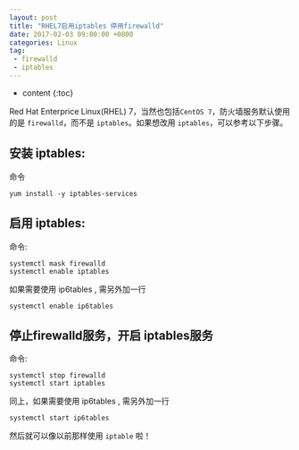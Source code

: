```yaml
---
layout: post
title: "RHEL7启用iptables 停用firewalld"
date: 2017-02-03 09:00:00 +0800 
categories: Linux
tag:
 - firewalld
 - iptables
---
```

* content
{:toc}

Red Hat Enterprice Linux(RHEL) 7，当然也包括``` CentOS 7 ```，防火墙服务默认使用的是 ``` firewalld ```，而不是 ``` iptables ```。如果想改用 ``` iptables ```，可以参考以下步骤。

## 安装 iptables:

命令

``` shell
yum install -y iptables-services
```

<!-- more -->

## 启用 iptables:

命令: 

``` shell
systemctl mask firewalld
systemctl enable iptables
```

如果需要使用 ip6tables , 需另外加一行

``` shell
systemctl enable ip6tables
```

## 停止firewalld服务，开启 iptables服务

命令: 

``` shell
systemctl stop firewalld
systemctl start iptables
```
同上，如果需要使用 ip6tables , 需另外加一行

``` shell
systemctl start ip6tables
```

然后就可以像以前那样使用 ``` iptable ``` 啦！

